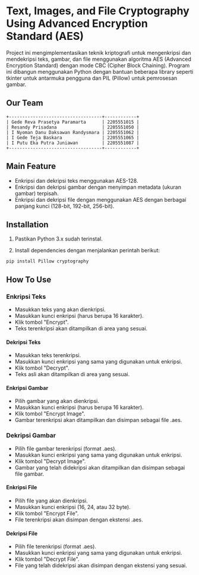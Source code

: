 # Text, Images, and File Cryptography Using Advanced Encryption Standard (AES)

Project ini mengimplementasikan teknik kriptografi untuk mengenkripsi dan mendekripsi teks, gambar, dan file menggunakan algoritma AES (Advanced Encryption Standard) dengan mode CBC (Cipher Block Chaining). Program ini dibangun menggunakan Python dengan bantuan beberapa library seperti tkinter untuk antarmuka pengguna dan PIL (Pillow) untuk pemrosesan gambar.

## Our Team

```
+-----------------------------------+------------+
| Gede Reva Prasetya Paramarta      | 2205551015 |
| Resandy Prisadana                 | 2205551050 |
| I Nyoman Danu Daksawan Randysmara	| 2205551062 |
| I Gede Teja Baskara               | 2205551065 |
| I Putu Eka Putra Juniawan         | 2205551087 |
+-----------------------------------+------------+
```

## Main Feature

- Enkripsi dan dekripsi teks menggunakan AES-128.
- Enkripsi dan dekripsi gambar dengan menyimpan metadata (ukuran gambar) terpisah.
- Enkripsi dan dekripsi file dengan menggunakan AES dengan berbagai panjang kunci (128-bit, 192-bit, 256-bit).

## Installation

1. Pastikan Python 3.x sudah terinstal.

2. Install dependencies dengan menjalankan perintah berikut:

```
pip install Pillow cryptography
```

## How To Use

### Enkripsi Teks

- Masukkan teks yang akan dienkripsi.
- Masukkan kunci enkripsi (harus berupa 16 karakter).
- Klik tombol "Encrypt".
- Teks terenkripsi akan ditampilkan di area yang sesuai.

#### Dekripsi Teks

- Masukkan teks terenkripsi.
- Masukkan kunci enkripsi yang sama yang digunakan untuk enkripsi.
- Klik tombol "Decrypt".
- Teks asli akan ditampilkan di area yang sesuai.

#### Enkripsi Gambar

- Pilih gambar yang akan dienkripsi.
- Masukkan kunci enkripsi (harus berupa 16 karakter).
- Klik tombol "Encrypt Image".
- Gambar terenkripsi akan ditampilkan dan disimpan sebagai file .aes.

### Dekripsi Gambar

- Pilih file gambar terenkripsi (format .aes).
- Masukkan kunci enkripsi yang sama yang digunakan untuk enkripsi.
- Klik tombol "Decrypt Image".
- Gambar yang telah didekripsi akan ditampilkan dan disimpan sebagai file gambar.

#### Enkripsi File

- Pilih file yang akan dienkripsi.
- Masukkan kunci enkripsi (16, 24, atau 32 byte).
- Klik tombol "Encrypt File".
- File terenkripsi akan disimpan dengan ekstensi .aes.

#### Dekripsi File

- Pilih file terenkripsi (format .aes).
- Masukkan kunci enkripsi yang sama yang digunakan untuk enkripsi.
- Klik tombol "Decrypt File".
- File yang telah didekripsi akan disimpan dengan ekstensi yang sesuai.
